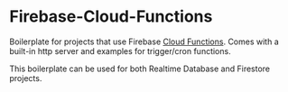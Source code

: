 # Firebase-Cloud-Functions
Boilerplate for projects that use Firebase [Cloud Functions](https://firebase.google.com/docs/functions/). Comes with a built-in http server and examples for trigger/cron functions.

This boilerplate can be used for both Realtime Database and Firestore projects.
